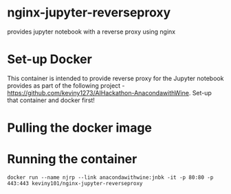 # nginx-jupyter-reverseproxy
provides jupyter notebook with a reverse proxy using nginx

# Set-up Docker
This container is intended to provide reverse proxy for the Jupyter notebook provides as part of the following project - https://github.com/keviny1273/AIHackathon-AnacondawithWine. Set-up that container and docker first!

# Pulling the docker image


# Running the container

`docker run --name njrp --link anacondawithwine:jnbk -it -p 80:80 -p 443:443 keviny101/nginx-jupyter-reverseproxy`

